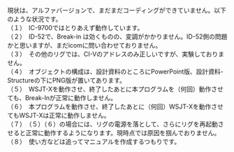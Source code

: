 現状は、アルファバージョンで、まだまだコーディングができていません。以下のような状況です。<br>
（１）　IC-9700ではとりあえず動作しています。<br>
（２）　ID-52で、Break-in は効くものの、変調がかかりません。ID-52側の問題かと思いますが、まだicomに問い合わせておりません。<br>
（３）　その他のリグでは、CI-Vのアドレスのみ正しいですが、実験しておりません。<br>
（４）　オブジェクトの構成は、設計資料のところにPowerPoint版、設計資料-Structureの下にPNG版が置いてあります。<br>
（５）　WSJT-Xを動作させ、終了したあとに本プログラムを（何回）動作させても、Break-Inが正常に動作しません。<br>
（６）　本プログラムを動作させ、終了したあとに（何回）WSJT-Xを動作させてもWSJT-Xは正常に動作しません。<br>
（７）　（５）（６）の場合には、リグの電源を落として、さらにリグを再起動させると正常に動作するようになります。現時点では原因を掴んでおりません。<br>
（８）　使い方などは追ってマニュアルを作成するつもりです。<br>
